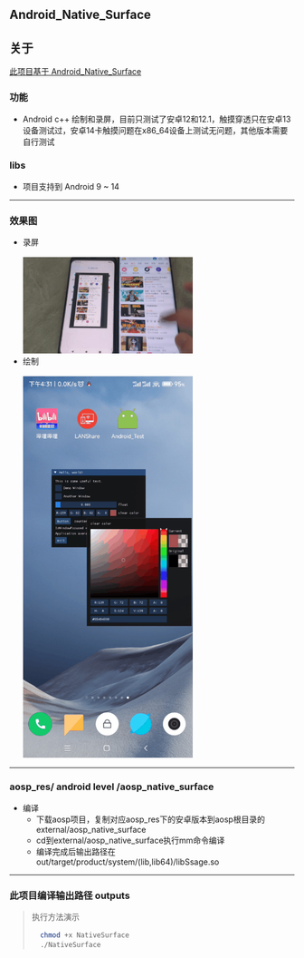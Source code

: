 ## Android_Native_Surface

## 关于

[此项目基于 Android_Native_Surface](https://github.com/SsageParuders/Android_Native_Surface)

### 功能

- Android c++ 绘制和录屏，目前只测试了安卓12和12.1，触摸穿透只在安卓13设备测试过，安卓14卡触摸问题在x86_64设备上测试无问题，其他版本需要自行测试

### libs

- 项目支持到 Android 9 ~ 14

---

### 效果图

- 录屏
  <br> <br>
  <img width="300" alt="image" src="gif/record.png">
- 绘制
  <br> <br>
  <img width="300" alt="image" src="gif/imgui.png">

---

### aosp_res/ android level /aosp_native_surface

- 编译
    - 下载aosp项目，复制对应aosp_res下的安卓版本到aosp根目录的 external/aosp_native_surface
    - cd到external/aosp_native_surface执行mm命令编译
    - 编译完成后输出路径在out/target/product/system/(lib,lib64)/libSsage.so

---

### 此项目编译输出路径 outputs

> 执行方法演示 <br>
>   ```bash
>     chmod +x NativeSurface
>     ./NativeSurface
>   ```

